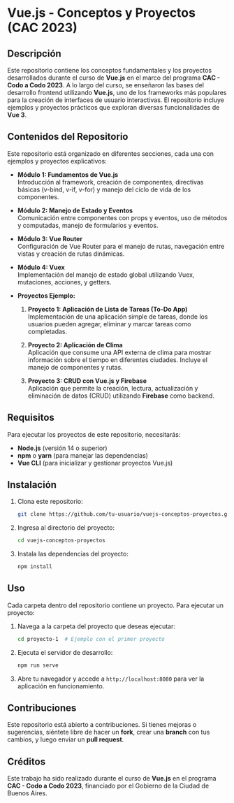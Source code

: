 
# Vue.js - Conceptos y Proyectos (CAC 2023)

## Descripción

Este repositorio contiene los conceptos fundamentales y los proyectos desarrollados durante el curso de **Vue.js** en el marco del programa **CAC - Codo a Codo 2023**. A lo largo del curso, se enseñaron las bases del desarrollo frontend utilizando **Vue.js**, uno de los frameworks más populares para la creación de interfaces de usuario interactivas. El repositorio incluye ejemplos y proyectos prácticos que exploran diversas funcionalidades de **Vue 3**.

## Contenidos del Repositorio

Este repositorio está organizado en diferentes secciones, cada una con ejemplos y proyectos explicativos:

- **Módulo 1: Fundamentos de Vue.js**  
  Introducción al framework, creación de componentes, directivas básicas (v-bind, v-if, v-for) y manejo del ciclo de vida de los componentes.

- **Módulo 2: Manejo de Estado y Eventos**  
  Comunicación entre componentes con props y eventos, uso de métodos y computadas, manejo de formularios y eventos.

- **Módulo 3: Vue Router**  
  Configuración de Vue Router para el manejo de rutas, navegación entre vistas y creación de rutas dinámicas.

- **Módulo 4: Vuex**  
  Implementación del manejo de estado global utilizando Vuex, mutaciones, acciones, y getters.

- **Proyectos Ejemplo:**
  1. **Proyecto 1: Aplicación de Lista de Tareas (To-Do App)**  
     Implementación de una aplicación simple de tareas, donde los usuarios pueden agregar, eliminar y marcar tareas como completadas.

  2. **Proyecto 2: Aplicación de Clima**  
     Aplicación que consume una API externa de clima para mostrar información sobre el tiempo en diferentes ciudades. Incluye el manejo de componentes y rutas.

  3. **Proyecto 3: CRUD con Vue.js y Firebase**  
     Aplicación que permite la creación, lectura, actualización y eliminación de datos (CRUD) utilizando **Firebase** como backend.

## Requisitos

Para ejecutar los proyectos de este repositorio, necesitarás:

- **Node.js** (versión 14 o superior)
- **npm** o **yarn** (para manejar las dependencias)
- **Vue CLI** (para inicializar y gestionar proyectos Vue.js)

## Instalación

1. Clona este repositorio:
   ```bash
   git clone https://github.com/tu-usuario/vuejs-conceptos-proyectos.git
   ```
2. Ingresa al directorio del proyecto:
   ```bash
   cd vuejs-conceptos-proyectos
   ```
3. Instala las dependencias del proyecto:
   ```bash
   npm install
   ```

## Uso

Cada carpeta dentro del repositorio contiene un proyecto. Para ejecutar un proyecto:

1. Navega a la carpeta del proyecto que deseas ejecutar:
   ```bash
   cd proyecto-1  # Ejemplo con el primer proyecto
   ```
2. Ejecuta el servidor de desarrollo:
   ```bash
   npm run serve
   ```
3. Abre tu navegador y accede a `http://localhost:8080` para ver la aplicación en funcionamiento.

## Contribuciones

Este repositorio está abierto a contribuciones. Si tienes mejoras o sugerencias, siéntete libre de hacer un **fork**, crear una **branch** con tus cambios, y luego enviar un **pull request**.

## Créditos

Este trabajo ha sido realizado durante el curso de **Vue.js** en el programa **CAC - Codo a Codo 2023**, financiado por el Gobierno de la Ciudad de Buenos Aires.
